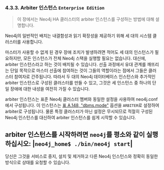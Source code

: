 ### 4.3.3. Arbiter 인스턴스 `Enterprise Edition`
> 이 장에서는 Neo4j HA 클러스터의 arbiter 인스턴스를 구성하는 방법에 대해 설명합니다.

Neo4j의 일반적인 배치는 내결함성과 읽기 확장성을 제공하기 위해 세 대의 시스템 클러스터를 사용합니다.

마스터가 사용할 수 없게 된 경우 장애 조치가 발생하려면 적어도 세 대의 인스턴스가 필요하지만, 모든 인스턴스가 전체 Neo4j 스택을 실행할 필요는 없습니다. 대신에, arbiter 인스턴스라고 하는 것이 배치될 수 있습니다. 선출 과정에서 유대 관계를 깨뜨리는 단일 목적으로 마스터 선출에 참여하는 것이 그들의 역할이라는 점에서 그들은 클러스터 참여자로 간주됩니다. 따라서 두 대의 Neo4j 데이터베이스 인스턴스와 추가적인 arbiter 인스턴스로 구성된 클러스터를 만들 수 있고, 그것은 세 인스턴스 중 하나의 단일 장애에 대한 내성을 여전히 가질 수 있습니다.

arbiter 인스턴스는 표준 Neo4j 클러스터 멤버와 동일한 설정을 사용하여 neo4j.conf에서 구성됩니다. 이 인스턴스는 [표 A.148, "dbms.mode"](https://neo4j.com/docs/operations-manual/3.3/reference/configuration-settings/#config_dbms.mode) 옵션을 `ARBITER`로 설정하여 arbiter로 구성됩니다. 물론 특정 클러스터가 아닌 설정은 무시되므로 적절히 구성된 Neo4j 인스턴스를 대신하여 arbiter 인스턴스를 쉽게 시작할 수 있습니다.

arbiter 인스턴스를 시작하려면 `neo4j`를 평소와 같이 실행하십시오:
|`neo4j_home$ ./bin/neo4j start`|
----
당신은 그것을 서비스로 중지, 설치 및 제거하고 다른 Neo4j 인스턴스와 정확히 동일한 방식으로 상태를 요청할 수 있습니다.
